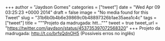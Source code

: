 
+++
author = "Jaydson Gomes"
categories = ["tweet"]
date = "Wed Apr 09 03:25:23 +0000 2014"
draft = false
image = "No media found for this Tweet"
slug = "31b6b0b4b6e39869c0b48897326b1ae35aea1c4c"
tags = ["tweet"]
title = """Projeto da madrugada: htt..."""
tweet = true
tweet_url = "https://twitter.com/jaydson/status/453735397072568320"
+++
Projeto da madrugada: http://t.co/brfsQdnOH5 (Possíveis erros no inglês)
